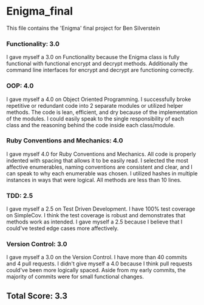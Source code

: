 # Enigma_final

This file contains the 'Enigma' final project for Ben Silverstein

### Functionality: 3.0

I gave myself a 3.0 on Functionality because the Enigma class is fully functional with functional encrypt and decrypt methods. Additionally the command line interfaces for encrypt and decrypt are functioning correctly.

### OOP: 4.0

I gave myself a 4.0 on Object Oriented Programming. I successfully broke repetitive or redundant code into 2 separate modules or utilized helper methods. The code is lean, efficient, and dry because of the implementation of the modules. I could easily speak to the single responsibility of each class and the reasoning behind the code inside each class/module.

### Ruby Conventions and Mechanics: 4.0

I gave myself 4.0 for Ruby Conventions and Mechanics. All code is properly indented with spacing that allows it to be easily read. I selected the most affective enumerables, naming conventions are consistent and clear, and I can speak to why each enumerable was chosen. I utilized hashes in multiple instances in ways that were logical. All methods are less than 10 lines.

### TDD: 2.5

I gave myself a 2.5 on Test Driven Development. I have 100% test coverage on SimpleCov. I think the test coverage is robust and demonstrates that methods work as intended. I gave myself a 2.5 because I believe that I could've tested edge cases more affectively.

### Version Control: 3.0

I gave myself a 3.0 on the Version Control. I have more than 40 commits and 4 pull requests. I didn't give myself a 4.0 because I think pull requests could've been more logically spaced. Aside from my early commits, the majority of commits were for small functional changes.

## Total Score: 3.3
